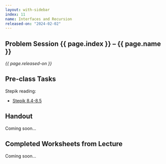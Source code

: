 ```yaml
---
layout: with-sidebar
index: 11
name: Interfaces and Recursion
released-on: "2024-02-02"
---
```


## Problem Session {{ page.index }} – {{ page.name }}

_{{ page.released-on }}_

## Pre-class Tasks

Stepik reading:
- [Stepik 8.4-8.5](https://stepik.org/lesson/574433/step/1?unit=569019)

## Handout

Coming soon...

## Completed Worksheets from Lecture

Coming soon...
